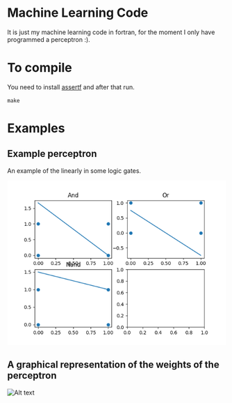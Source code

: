 # Machine Learning Code
It is just my machine learning code in fortran, for the moment I only have programmed a perceptron :).
# To compile
You need to install [assertf](https://github.com/alecksandr26/assert-fortran/blob/main/README.md) and after that run.
```
make
```
# Examples
## Example perceptron
An example of the linearly in some logic gates.

![Alt text](assets/logic_gates.png)


## A graphical representation of the weights of the perceptron

![Alt text](assets/brain.ppm)
